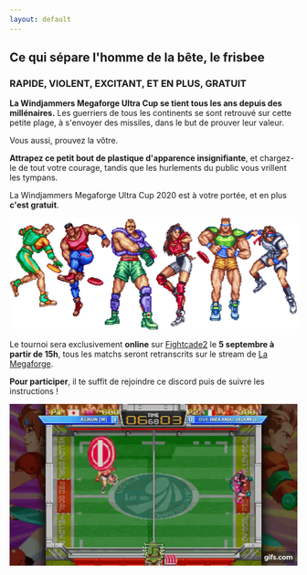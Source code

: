 ```yaml
---
layout: default
---
```


## Ce qui sépare l'homme de la bête, le frisbee

### RAPIDE, VIOLENT, EXCITANT, ET EN PLUS, GRATUIT

**La Windjammers Megaforge Ultra Cup se tient tous les ans depuis des millénaires.** Les guerriers de tous les continents se sont retrouvé sur cette petite plage, à s'envoyer des missiles, dans le but de prouver leur valeur. 

Vous aussi, prouvez la vôtre. 

**Attrapez ce petit bout de plastique d'apparence insignifiante**, et chargez-le de tout votre courage, tandis que les hurlements du public vous vrillent les tympans. 

La Windjammers Megaforge Ultra Cup 2020 est à votre portée, et en plus **c'est gratuit**.

<img src="/images/players.png" loading="lazy">

Le tournoi sera exclusivement **online** sur [Fightcade2](https://www.fightcade.com/) le **5 septembre à partir de 15h**, tous les matchs seront retranscrits sur le stream de [La Megaforge](https://www.twitch.tv/lamegaforgelive).

**Pour participer**, il te suffit de rejoindre ce discord puis de suivre les instructions !

<div style="text-align: center;">
	<div id="discordInviteBox"></div>
</div>

<img src="/images/D1LZ1n.gif" loading="lazy">
